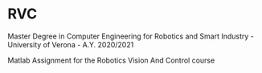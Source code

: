# RVC

Master Degree in Computer Engineering for Robotics and Smart Industry - University of Verona - A.Y. 2020/2021

Matlab Assignment for the Robotics Vision And Control course
